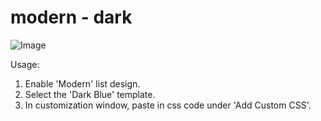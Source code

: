 # modern - dark

![Image](https://i.imgur.com/eKVRw66.png)

Usage:
1) Enable 'Modern' list design.
2) Select the 'Dark Blue' template.
3) In customization window, paste in css code under 'Add Custom CSS'.
